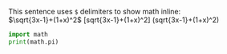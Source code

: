This sentence uses `$` delimiters to show math inline:  
$\sqrt{3x-1}+(1+x)^2$
\[sqrt{3x-1}+(1+x)^2\]
\(sqrt{3x-1}+(1+x)^2\)
~~~python
import math
print(math.pi)
~~~

